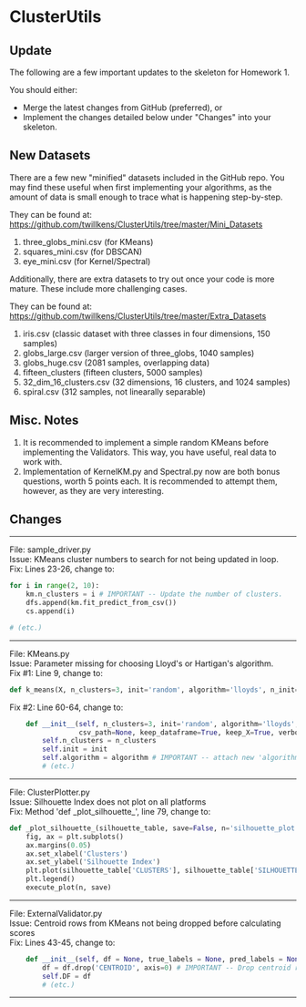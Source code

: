 # ClusterUtils

## Update
The following are a few important updates to the skeleton for Homework 1.

You should either:
* Merge the latest changes from GitHub (preferred), or
* Implement the changes detailed below under "Changes" into your skeleton.

## New Datasets

There are a few new "minified" datasets included in the GitHub repo. You may find these useful when first implementing your algorithms, as the amount of data is small enough to trace what is happening step-by-step.

They can be found at: https://github.com/twillkens/ClusterUtils/tree/master/Mini_Datasets
1. three\_globs\_mini.csv (for KMeans)
2. squares\_mini.csv (for DBSCAN)
3. eye\_mini.csv (for Kernel/Spectral)

Additionally, there are extra datasets to try out once your code is more mature. These include more challenging cases.

They can be found at: https://github.com/twillkens/ClusterUtils/tree/master/Extra_Datasets
1. iris.csv (classic dataset with three classes in four dimensions, 150 samples)
2. globs\_large.csv (larger version of three\_globs, 1040 samples)
3. globs\_huge.csv (2081 samples, overlapping data)
4. fifteen\_clusters (fifteen clusters, 5000 samples)
5. 32\_dim\_16\_clusters.csv (32 dimensions, 16 clusters, and 1024 samples)
6. spiral.csv (312 samples, not linearally separable)

## Misc. Notes
1. It is recommended to implement a simple random KMeans before implementing the Validators. This way, you have useful, real data to work with.
2. Implementation of KernelKM.py and Spectral.py now are both bonus questions, worth 5 points each. It is recommended to attempt them, however, as they are very interesting.


## Changes

---------
File: sample\_driver.py  
Issue: KMeans cluster numbers to search for not being updated in loop.  
Fix: Lines 23-26, change to:  

```python
for i in range(2, 10):
    km.n_clusters = i # IMPORTANT -- Update the number of clusters.
    dfs.append(km.fit_predict_from_csv())
    cs.append(i)

# (etc.)
```

---------
File: KMeans.py  
Issue: Parameter missing for choosing Lloyd's or Hartigan's algorithm.  
Fix #1: Line 9, change to:  

```python
def k_means(X, n_clusters=3, init='random', algorithm='lloyds', n_init=1, max_iter=300, verbose=False):
```

Fix #2: Line 60-64, change to:  

```python
    def __init__(self, n_clusters=3, init='random', algorithm='lloyds', n_init=1, max_iter=300,
                 csv_path=None, keep_dataframe=True, keep_X=True, verbose=False):
        self.n_clusters = n_clusters
        self.init = init
        self.algorithm = algorithm # IMPORTANT -- attach new 'algorithm' parameter to self
        # (etc.)
```

---------
File: ClusterPlotter.py  
Issue: Silhouette Index does not plot on all platforms  
Fix: Method 'def \_plot\_silhouette\_', line 79, change to:  

```python
def _plot_silhouette_(silhouette_table, save=False, n='silhouette_plot'):
    fig, ax = plt.subplots()
    ax.margins(0.05)
    ax.set_xlabel('Clusters')
    ax.set_ylabel('Silhouette Index')
    plt.plot(silhouette_table['CLUSTERS'], silhouette_table['SILHOUETTE_IDX'], label='Silhouette Index')
    plt.legend()
    execute_plot(n, save)
```

---------
File: ExternalValidator.py  
Issue: Centroid rows from KMeans not being dropped before calculating scores  
Fix: Lines 43-45, change to:  

```python
    def __init__(self, df = None, true_labels = None, pred_labels = None):
        df = df.drop('CENTROID', axis=0) # IMPORTANT -- Drop centroid rows before processing
        self.DF = df
        # (etc.)
```

---------

